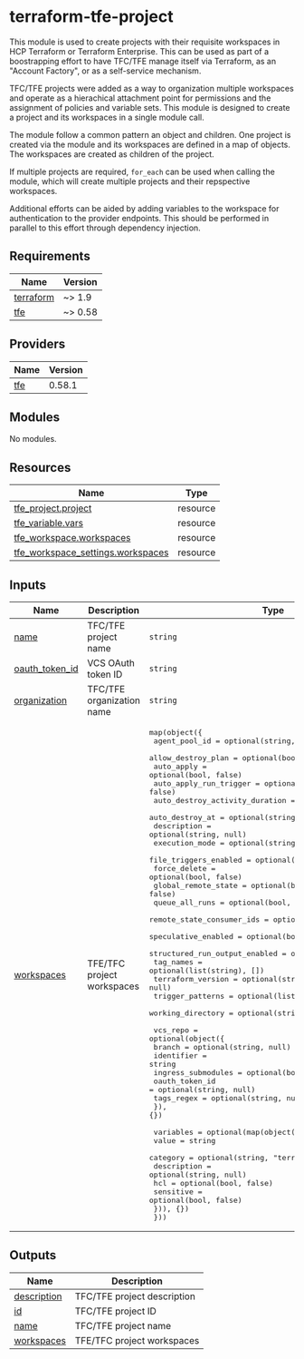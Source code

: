 # terraform-tfe-project

This module is used to create projects with their requisite workspaces in HCP Terraform or Terraform Enterprise.  This can be used as part of a boostrapping effort to have TFC/TFE manage itself via Terraform, as an "Account Factory", or as a self-service mechanism.

TFC/TFE projects were added as a way to organization multiple workspaces and operate as a hierachical attachment point for permissions and the assignment of policies and variable sets.  This module is designed to create a project and its workspaces in a single module call.

The module follow a common pattern an object and children.  One project is created via the module and its workspaces are defined in a map of objects.  The workspaces are created as children of the project.

If multiple projects are required, `for_each` can be used when calling the module, which will create multiple projects and their repspective workspaces.

Additional efforts can be aided by adding variables to the workspace for authentication to the provider endpoints.  This should be performed in parallel to this effort through dependency injection.

<!-- BEGIN_TF_DOCS -->
## Requirements

| Name | Version |
|------|---------|
| <a name="requirement_terraform"></a> [terraform](#requirement\_terraform) | ~> 1.9 |
| <a name="requirement_tfe"></a> [tfe](#requirement\_tfe) | ~> 0.58 |

## Providers

| Name | Version |
|------|---------|
| <a name="provider_tfe"></a> [tfe](#provider\_tfe) | 0.58.1 |

## Modules

No modules.

## Resources

| Name | Type |
|------|------|
| [tfe_project.project](https://registry.terraform.io/providers/hashicorp/tfe/latest/docs/resources/project) | resource |
| [tfe_variable.vars](https://registry.terraform.io/providers/hashicorp/tfe/latest/docs/resources/variable) | resource |
| [tfe_workspace.workspaces](https://registry.terraform.io/providers/hashicorp/tfe/latest/docs/resources/workspace) | resource |
| [tfe_workspace_settings.workspaces](https://registry.terraform.io/providers/hashicorp/tfe/latest/docs/resources/workspace_settings) | resource |

## Inputs

| Name | Description | Type | Default | Required |
|------|-------------|------|---------|:--------:|
| <a name="input_name"></a> [name](#input\_name) | TFC/TFE project name | `string` | n/a | yes |
| <a name="input_oauth_token_id"></a> [oauth\_token\_id](#input\_oauth\_token\_id) | VCS OAuth token ID | `string` | `null` | no |
| <a name="input_organization"></a> [organization](#input\_organization) | TFC/TFE organization name | `string` | n/a | yes |
| <a name="input_workspaces"></a> [workspaces](#input\_workspaces) | TFE/TFC project workspaces | <pre>map(object({<br>    agent_pool_id                  = optional(string, null)<br>    allow_destroy_plan             = optional(bool, false)<br>    auto_apply                     = optional(bool, false)<br>    auto_apply_run_trigger         = optional(bool, false)<br>    auto_destroy_activity_duration = optional(string, null)<br>    auto_destroy_at                = optional(string, null)<br>    description                    = optional(string, null)<br>    execution_mode                 = optional(string, null)<br>    file_triggers_enabled          = optional(bool, true)<br>    force_delete                   = optional(bool, false)<br>    global_remote_state            = optional(bool, false)<br>    queue_all_runs                 = optional(bool, true)<br>    remote_state_consumer_ids      = optional(list(string), [])<br>    speculative_enabled            = optional(bool, true)<br>    structured_run_output_enabled  = optional(bool, true)<br>    tag_names                      = optional(list(string), [])<br>    terraform_version              = optional(string, null)<br>    trigger_patterns               = optional(list(string), [])<br>    working_directory              = optional(string, null)<br><br>    vcs_repo = optional(object({<br>      branch             = optional(string, null)<br>      identifier         = string<br>      ingress_submodules = optional(bool, false)<br>      oauth_token_id     = optional(string, null)<br>      tags_regex         = optional(string, null)<br>    }), {})<br><br>    variables = optional(map(object({<br>      value       = string<br>      category    = optional(string, "terraform")<br>      description = optional(string, null)<br>      hcl         = optional(bool, false)<br>      sensitive   = optional(bool, false)<br>    })), {})<br>  }))</pre> | `{}` | no |

## Outputs

| Name | Description |
|------|-------------|
| <a name="output_description"></a> [description](#output\_description) | TFC/TFE project description |
| <a name="output_id"></a> [id](#output\_id) | TFC/TFE project ID |
| <a name="output_name"></a> [name](#output\_name) | TFC/TFE project name |
| <a name="output_workspaces"></a> [workspaces](#output\_workspaces) | TFE/TFC project workspaces |
<!-- END_TF_DOCS -->